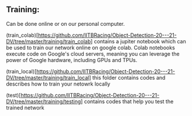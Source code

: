 ## Training:
  Can be done online or on our personal computer.
  
  (train_colab)[https://github.com/IITBRacing/Object-Detection-20---21-DV/tree/master/training/train_colab] contains a jupiter notebook which can be used to train our network online on google colab. Colab notebooks execute code on Google's cloud servers, meaning you can leverage the power of Google hardware, including GPUs and TPUs. 
  
  (train_local)[https://github.com/IITBRacing/Object-Detection-20---21-DV/tree/master/training/train_local] this folder contains codes and describes how to train your netowrk locally
  
  (test)[https://github.com/IITBRacing/Object-Detection-20---21-DV/tree/master/training/testing] contains codes that help you test the trained network 

